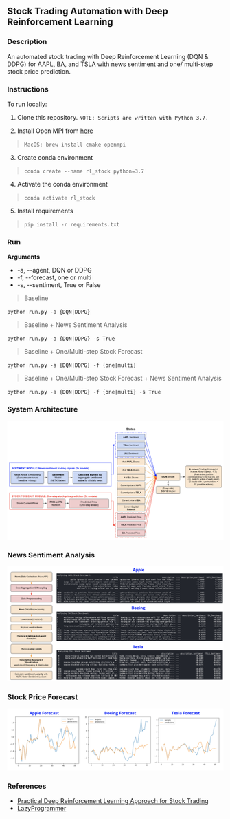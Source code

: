 ## Stock Trading Automation with Deep Reinforcement Learning

### Description

An automated stock trading with Deep Reinforcement Learning (DQN & DDPG) for AAPL, BA, and TSLA with news sentiment and one/ multi-step stock price prediction.

### Instructions

To run locally:

1. Clone this repository. `NOTE: Scripts are written with Python 3.7.`

2. Install Open MPI from [here](https://stable-baselines.readthedocs.io/en/master/guide/install.html)

> `MacOS: brew install cmake openmpi`

3. Create conda environment

> `conda create --name rl_stock python=3.7`

4. Activate the conda environment

> `conda activate rl_stock`

5. Install requirements

> `pip install -r requirements.txt`

### Run

**Arguments**

- -a, --agent, DQN or DDPG
- -f, --forecast, one or multi
- -s, --sentiment, True or False

> Baseline

`python run.py -a {DQN|DDPG}`

> Baseline + News Sentiment Analysis

`python run.py -a {DQN|DDPG} -s True`

> Baseline + One/Multi-step Stock Forecast

`python run.py -a {DQN|DDPG} -f {one|multi}`

> Baseline + One/Multi-step Stock Forecast + News Sentiment Analysis

`python run.py -a {DQN|DDPG} -f {one|multi} -s True`

### System Architecture

![Flowchart](https://github.com/Joeyipp/rl-stock-trading/blob/master/images/flowchart_design.png)

### News Sentiment Analysis

![Flowchart](https://github.com/Joeyipp/rl-stock-trading/blob/master/images/sentiment.png)

### Stock Price Forecast

![Flowchart](https://github.com/Joeyipp/rl-stock-trading/blob/master/images/forecast.png)

### References

- [Practical Deep Reinforcement Learning Approach for Stock Trading](https://arxiv.org/abs/1811.07522)
- [LazyProgrammer](https://github.com/lazyprogrammer)
